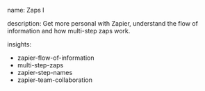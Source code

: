 name: Zaps I

description: Get more personal with Zapier, understand the flow of information and how multi-step zaps work.

insights:
  - zapier-flow-of-information
  - multi-step-zaps
  - zapier-step-names
  - zapier-team-collaboration